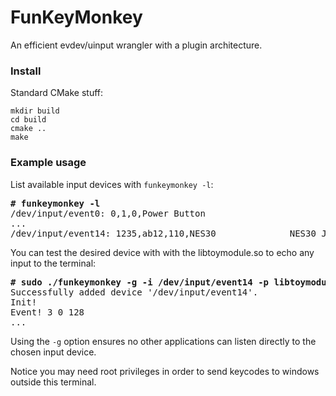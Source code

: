 # FunKeyMonkey

An efficient evdev/uinput wrangler with a plugin architecture.


### Install

Standard CMake stuff:

```
mkdir build
cd build
cmake ..
make
```


### Example usage

List available input devices with `funkeymonkey -l`:
<pre>
<b># funkeymonkey -l</b>
/dev/input/event0: 0,1,0,Power Button
...
/dev/input/event14: 1235,ab12,110,NES30              NES30 Joystick
</pre>

You can test the desired device with with the libtoymodule.so to echo 
any input to the terminal:

<pre>
<b># sudo ./funkeymonkey -g -i /dev/input/event14 -p libtoymodule.so</b>
Successfully added device '/dev/input/event14'.
Init!
Event! 3 0 128 
...
</pre>

Using the `-g` option ensures no other applications can listen
directly to the chosen input device.

Notice you may need root privileges in order to send keycodes to
windows outside this terminal.

